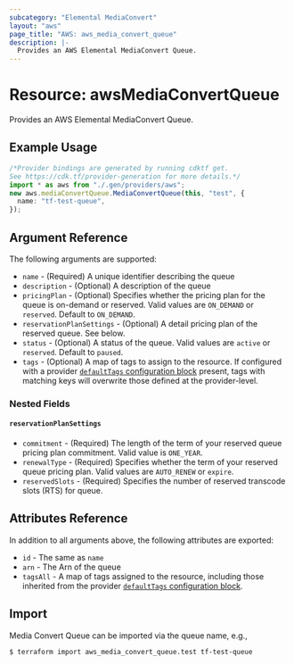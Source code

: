 ```yaml
---
subcategory: "Elemental MediaConvert"
layout: "aws"
page_title: "AWS: aws_media_convert_queue"
description: |-
  Provides an AWS Elemental MediaConvert Queue.
---
```


# Resource: awsMediaConvertQueue

Provides an AWS Elemental MediaConvert Queue.

## Example Usage

```typescript
/*Provider bindings are generated by running cdktf get.
See https://cdk.tf/provider-generation for more details.*/
import * as aws from "./.gen/providers/aws";
new aws.mediaConvertQueue.MediaConvertQueue(this, "test", {
  name: "tf-test-queue",
});

```

## Argument Reference

The following arguments are supported:

* `name` - (Required) A unique identifier describing the queue
* `description` - (Optional) A description of the queue
* `pricingPlan` - (Optional) Specifies whether the pricing plan for the queue is on-demand or reserved. Valid values are `ON_DEMAND` or `reserved`. Default to `ON_DEMAND`.
* `reservationPlanSettings` - (Optional) A detail pricing plan of the  reserved queue. See below.
* `status` - (Optional) A status of the queue. Valid values are `active` or `reserved`. Default to `paused`.
* `tags` - (Optional) A map of tags to assign to the resource. If configured with a provider [`defaultTags` configuration block](https://registry.terraform.io/providers/hashicorp/aws/latest/docs#default_tags-configuration-block) present, tags with matching keys will overwrite those defined at the provider-level.

### Nested Fields

#### `reservationPlanSettings`

* `commitment` - (Required) The length of the term of your reserved queue pricing plan commitment. Valid value is `ONE_YEAR`.
* `renewalType` - (Required) Specifies whether the term of your reserved queue pricing plan. Valid values are `AUTO_RENEW` or `expire`.
* `reservedSlots` - (Required) Specifies the number of reserved transcode slots (RTS) for queue.

## Attributes Reference

In addition to all arguments above, the following attributes are exported:

* `id` - The same as `name`
* `arn` - The Arn of the queue
* `tagsAll` - A map of tags assigned to the resource, including those inherited from the provider [`defaultTags` configuration block](https://registry.terraform.io/providers/hashicorp/aws/latest/docs#default_tags-configuration-block).

## Import

Media Convert Queue can be imported via the queue name, e.g.,

```console
$ terraform import aws_media_convert_queue.test tf-test-queue
```
